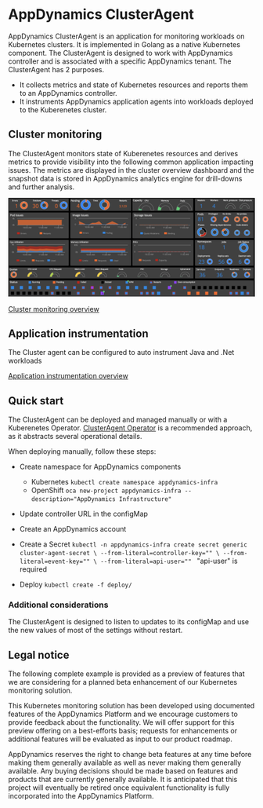 # AppDynamics ClusterAgent

AppDynamics ClusterAgent is an application for monitoring workloads on Kubernetes clusters. It is implemented in Golang as a native Kubernetes component. The ClusterAgent is designed to work with AppDynamics controller and is associated with a specific AppDynamics tenant. 
The ClusterAgent has 2 purposes. 
 * It collects metrics and state of Kubernetes resources and reports them to an AppDynamics controller.
 * It instruments AppDynamics application agents into workloads deployed to the Kuberenetes cluster.


## Cluster monitoring
The ClusterAgent monitors state of Kuberenetes resources and derives metrics to provide visibility into the following common application impacting issues. The metrics are displayed in the cluster overview dashboard and the snapshot data is stored in AppDynamics analytics engine for drill-downs and further analysis.

![Cluster Overview Dashboard](https://github.com/Appdynamics/cluster-agent/blob/master/docs/assets/cluster-dashboard.png)

 [Cluster monitoring overview](https://github.com/Appdynamics/cluster-agent/blob/master/docs/monitoring.md)



## Application instrumentation

The Cluster agent can be configured to auto instrument Java and .Net workloads

[Application instrumentation overview](https://github.com/Appdynamics/cluster-agent/blob/master/docs/instrumentation.md)

## Quick start
The ClusterAgent can be deployed and managed manually or with a Kuberenetes Operator. 
[ClusterAgent Operator](https://github.com/Appdynamics/appdynamics-operator/blob/master/README.md) is a recommended approach, as it abstracts several operational details. 

When deploying manually, follow these steps:

* Create namespace for AppDynamics components
  * Kubernetes
   `kubectl create namespace appdynamics-infra`
  * OpenShift
   `oca new-project appdynamics-infra --description="AppDynamics Infrastructure"`
* Update controller URL in the configMap
* Create an AppDynamics account
* Create a Secret
`kubectl -n appdynamics-infra create secret generic cluster-agent-secret \
--from-literal=controller-key="" \
--from-literal=event-key="" \
--from-literal=api-user=""
`
"api-user" is required

* Deploy
 `kubectl create -f deploy/`

### Additional considerations

The ClusterAgent is designed to listen to updates to its configMap and use the new values of most of the settings without restart.


## Legal notice
The following complete example is provided as a preview of features that we are considering for a planned beta enhancement of our Kubernetes monitoring solution.

This Kubernetes monitoring solution has been developed using documented features of the AppDynamics Platform and we encourage customers to provide feedback about the functionality.  We will offer support for this preview offering on a best-efforts basis; requests for enhancements or additional features will be evaluated as input to our product roadmap.

AppDynamics reserves the right to change beta features at any time before making them generally available as well as never making them generally available. Any buying decisions should be made based on features and products that are currently generally available.  It is anticipated that this project will eventually be retired once equivalent functionality is fully incorporated into the AppDynamics Platform.

